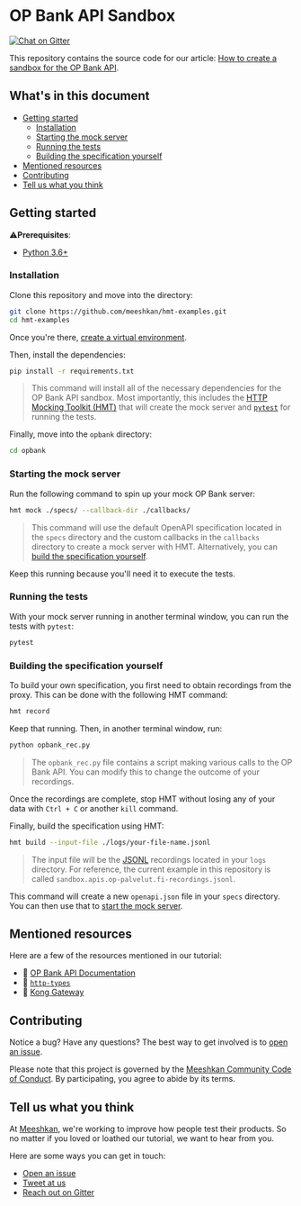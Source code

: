 # OP Bank API Sandbox

[![Chat on Gitter](https://badges.gitter.im/gitterHQ/gitter.png)](https://gitter.im/meeshkan/community)

<!-- TODO: Add link to Meeshkan blog once published -->
This repository contains the source code for our article: [How to create a sandbox for the OP Bank API]().

## What's in this document

* [Getting started](#getting-started)
    * [Installation](#installation)
    * [Starting the mock server](#starting-the-mock-server)
    * [Running the tests](#running-the-tests)
    * [Building the specification yourself](#building-the-specification-yourself)
* [Mentioned resources](#mentioned-resources)
* [Contributing](#contributing)
* [Tell us what you think](#tell-us-what-you-think)

## Getting started

⚠️**Prerequisites**:
- [Python 3.6+](https://www.python.org/downloads/)

### Installation

Clone this repository and move into the directory:
```bash
git clone https://github.com/meeshkan/hmt-examples.git
cd hmt-examples
```

Once you're there, [create a virtual environment](https://docs.python.org/3/tutorial/venv.html). 

Then, install the dependencies:
```bash
pip install -r requirements.txt
```

> This command will install all of the necessary dependencies for the OP Bank API sandbox. Most importantly, this includes the [HTTP Mocking Toolkit (HMT)](https://github.com/meeshkan/hmt) that will create the mock server and [`pytest`](https://docs.pytest.org/en/latest/) for running the tests.

Finally, move into the `opbank` directory:
```bash
cd opbank
```

### Starting the mock server

Run the following command to spin up your mock OP Bank server:
```bash
hmt mock ./specs/ --callback-dir ./callbacks/
```

> This command will use the default OpenAPI specification located in the `specs` directory and the custom callbacks in the `callbacks` directory to create a mock server with HMT. Alternatively, you can [build the specification yourself](#building-the-specification-yourself).

Keep this running because you'll need it to execute the tests.

### Running the tests

With your mock server running in another terminal window, you can run the tests with `pytest`:
```bash
pytest
```

### Building the specification yourself

To build your own specification, you first need to obtain recordings from the proxy. This can be done with the following HMT command:

```bash
hmt record
```

Keep that running. Then, in another terminal window, run:

```bash
python opbank_rec.py
```

> The `opbank_rec.py` file contains a script making various calls to the OP Bank API. You can modify this to change the outcome of your recordings. 

Once the recordings are complete, stop HMT without losing any of your data with `Ctrl + C` or another `kill` command.

Finally, build the specification using HMT:

```bash
hmt build --input-file ./logs/your-file-name.jsonl
```

> The input file will be the [JSONL](http://jsonlines.org/) recordings located in your `logs` directory. For reference, the current example in this repository is called `sandbox.apis.op-palvelut.fi-recordings.jsonl`.

This command will create a new `openapi.json` file in your `specs` directory. You can then use that to [start the mock server](#starting-the-mock-server).

## Mentioned resources

Here are a few of the resources mentioned in our tutorial:
- 📖 [OP Bank API Documentation](https://op-developer.fi/docs)
- 🔨 [`http-types`](https://github.com/Meeshkan/http-types/)
- ️🔗 [Kong Gateway](https://konghq.com/kong/) 

## Contributing

Notice a bug? Have any questions? The best way to get involved is to [open an issue](https://github.com/meeshkan/hmt-examples/issues).

Please note that this project is governed by the [Meeshkan Community Code of Conduct](https://github.com/meeshkan/code-of-conduct). By participating, you agree to abide by its terms.

## Tell us what you think

At [Meeshkan](https://meeshkan.com/), we're working to improve how people test their products. So no matter if you loved or loathed our tutorial, we want to hear from you. 

Here are some ways you can get in touch:
- [Open an issue](https://github.com/meeshkan/hmt-examples/issues)
- [Tweet at us](https://twitter.com/meeshkan)
- [Reach out on Gitter](https://gitter.im/Meeshkan/community)
